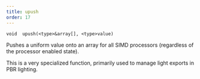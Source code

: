 ```yaml
---
title: upush
order: 17
---
```

`void  upush(<type>&array[], <type>value)`

Pushes a uniform value onto an array for all SIMD processors (regardless of the processor enabled state).

This is a very specialized function, primarily used to manage light exports in PBR lighting.

